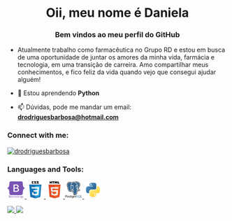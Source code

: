 <h1 align="center">Oii, meu nome é Daniela</h1>
<h3 align="center">Bem vindos ao meu perfil do GitHub</h3>

- Atualmente trabalho como farmacêutica no Grupo RD e estou em busca de uma oportunidade de juntar os amores da minha vida, farmácia e tecnologia, em uma transição de carreira. Amo compartilhar meus conhecimentos, e fico feliz da vida quando vejo que consegui ajudar alguém!
- 🌱 Estou aprendendo **Python**

- 📫 Dúvidas, pode me mandar um email: **drodriguesbarbosa@hotmail.com**

<h3 align="left">Connect with me:</h3>
<p align="left">
<a href="https://linkedin.com/in/drodriguesbarbosa" target="blank"><img align="center" src="https://raw.githubusercontent.com/rahuldkjain/github-profile-readme-generator/master/src/images/icons/Social/linked-in-alt.svg" alt="drodriguesbarbosa" height="30" width="40" /></a>
</p>

<h3 align="left">Languages and Tools:</h3>
<p align="left"> <a href="https://getbootstrap.com" target="_blank" rel="noreferrer"> <img src="https://raw.githubusercontent.com/devicons/devicon/master/icons/bootstrap/bootstrap-plain-wordmark.svg" alt="bootstrap" width="40" height="40"/> </a> <a href="https://www.w3schools.com/css/" target="_blank" rel="noreferrer"> <img src="https://raw.githubusercontent.com/devicons/devicon/master/icons/css3/css3-original-wordmark.svg" alt="css3" width="40" height="40"/> </a> <a href="https://www.w3.org/html/" target="_blank" rel="noreferrer"> <img src="https://raw.githubusercontent.com/devicons/devicon/master/icons/html5/html5-original-wordmark.svg" alt="html5" width="40" height="40"/> </a> <a href="https://www.postgresql.org" target="_blank" rel="noreferrer"> <img src="https://raw.githubusercontent.com/devicons/devicon/master/icons/postgresql/postgresql-original-wordmark.svg" alt="postgresql" width="40" height="40"/> </a> <a href="https://www.python.org" target="_blank" rel="noreferrer"> <img src="https://raw.githubusercontent.com/devicons/devicon/master/icons/python/python-original.svg" alt="python" width="40" height="40"/> </a> </p>
          
          
          
<div>
<a href="https://github.com/drodriguesbarbosa">
<img height="180em" src="https://github-readme-stats.vercel.app/api/top-langs/?username=drodriguesbarbosa&layout=compact&langs_count=7&theme=dracula"/>
<img height="180em" src="https://github-readme-stats.vercel.app/api?username=drodriguesbarbosa&show_icons=true&theme=dracula&include_all_commits=true&count_private=true"/>
</div>

